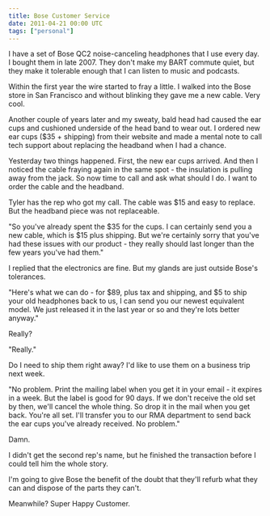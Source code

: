 ```yaml
---
title: Bose Customer Service
date: 2011-04-21 00:00 UTC
tags: ["personal"]
---
```


I have a set of Bose QC2 noise-canceling headphones that I use every day. I bought them in late 2007. They don't make my BART commute quiet, but they make it tolerable enough that I can listen to music and podcasts.

Within the first year the wire started to fray a little. I walked into the Bose store in San Francisco and without blinking they gave me a new cable. Very cool.

Another couple of years later and my sweaty, bald head had caused the ear cups and cushioned underside of the head band to wear out. I ordered new ear cups ($35 + shipping) from their website and made a mental note to call tech support about replacing the headband when I had a chance.

Yesterday two things happened. First, the new ear cups arrived. And then I noticed the cable fraying again in the same spot - the insulation is pulling away from the jack. So now time to call and ask what should I do. I want to order the cable and the headband.

Tyler has the rep who got my call. The cable was $15 and easy to replace. But the headband piece was not replaceable.

"So you've already spent the $35 for the cups. I can certainly send you a new cable, which is $15 plus shipping. But we're certainly sorry that you've had these issues with our product - they really should last longer than the few years you've had them."

I replied that the electronics are fine. But my glands are just outside Bose's tolerances.

"Here's what we can do - for $89, plus tax and shipping, and $5 to ship your old headphones back to us, I can send you our newest equivalent model. We just released it in the last year or so and they're lots better anyway."

Really?

"Really."

Do I need to ship them right away? I'd like to use them on a business trip next week.

"No problem. Print the mailing label when you get it in your email - it expires in a week. But the label is good for 90 days. If we don't receive the old set by then, we'll cancel the whole thing. So drop it in the mail when you get back. You're all set. I'll transfer you to our RMA department to send back the ear cups you've already received. No problem."

Damn. 

I didn't get the second rep's name, but he finished the transaction before I could tell him the whole story.

I'm going to give Bose the benefit of the doubt that they'll refurb what they can and dispose of the parts they can't. 

Meanwhile? Super Happy Customer.

